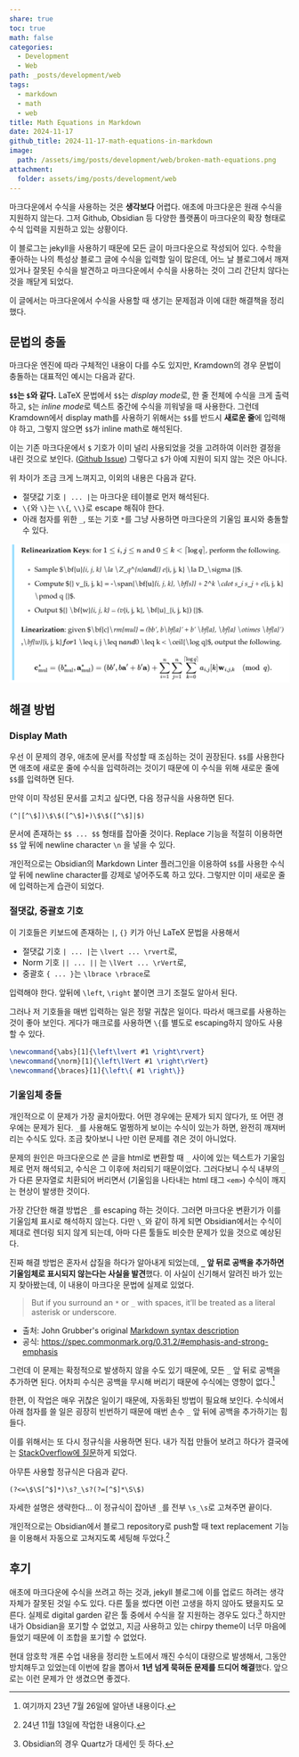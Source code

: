 ```yaml
---
share: true
toc: true
math: false
categories:
  - Development
  - Web
path: _posts/development/web
tags:
  - markdown
  - math
  - web
title: Math Equations in Markdown
date: 2024-11-17
github_title: 2024-11-17-math-equations-in-markdown
image:
  path: /assets/img/posts/development/web/broken-math-equations.png
attachment:
  folder: assets/img/posts/development/web
---
```


마크다운에서 수식을 사용하는 것은 **생각보다** 어렵다. 애초에 마크다운은 원래 수식을 지원하지 않는다. 그저 Github, Obsidian 등 다양한 플랫폼이 마크다운의 확장 형태로 수식 입력을 지원하고 있는 상황이다.

이 블로그는 jekyll을 사용하기 때문에 모든 글이 마크다운으로 작성되어 있다. 수학을 좋아하는 나의 특성상 블로그 글에 수식을 입력할 일이 많은데, 어느 날 블로그에서 깨져있거나 잘못된 수식을 발견하고 마크다운에서 수식을 사용하는 것이 그리 간단치 않다는 것을 깨닫게 되었다.

이 글에서는 마크다운에서 수식을 사용할 때 생기는 문제점과 이에 대한 해결책을 정리했다.

## 문법의 충돌

 마크다운 엔진에 따라 구체적인 내용이 다를 수도 있지만, Kramdown의 경우 문법이 충돌하는 대표적인 예시는 다음과 같다.

**`$$`는 `$`와 같다.** LaTeX 문법에서 `$$`는 *display mode*로, 한 줄 전체에 수식을 크게 출력하고, `$`는 *inline mode*로 텍스트 중간에 수식을 끼워넣을 때 사용한다. 그런데 Kramdown에서 display math를 사용하기 위해서는 `$$`를 반드시 **새로운 줄**에 입력해야 하고, 그렇지 않으면 `$$`가 inline math로 해석된다.

이는 기존 마크다운에서 `$` 기호가 이미 널리 사용되었을 것을 고려하여 이러한 결정을 내린 것으로 보인다. ([Github Issue](https://github.com/gettalong/kramdown/issues/672)) 그렇다고 `$`가 아예 지원이 되지 않는 것은 아니다.

위 차이가 조금 크게 느껴지고, 이외의 내용은 다음과 같다.

- 절댓값 기호 `| ... |`는 마크다운 테이블로 먼저 해석된다.
- `\{`와 `\}`는 `\\{`, `\\}`로 escape 해줘야 한다.
- 아래 첨자를 위한 ` _ `, 또는 기호 `*`를 그냥 사용하면 마크다운의 기울임 표시와 충돌할 수 있다.

![broken-math-equations.png](../../../assets/img/posts/development/web/broken-math-equations.png)

## 해결 방법

### Display Math

우선 이 문제의 경우, 애초에 문서를 작성할 때 조심하는 것이 권장된다. `$$`를 사용한다면 애초에 새로운 줄에 수식을 입력하려는 것이기 때문에 이 수식을 위해 새로운 줄에 `$$`를 입력하면 된다.

만약 이미 작성된 문서를 고치고 싶다면, 다음 정규식을 사용하면 된다.

```
(^|[^\$])\$\$([^\$]+)\$\$([^\$]|$)
```

문서에 존재하는 `$$ ... $$` 형태를 잡아줄 것이다. Replace 기능을 적절히 이용하면 `$$` 앞 뒤에 newline character `\n` 을 넣을 수 있다.

개인적으로는 Obsidian의 Markdown Linter 플러그인을 이용하여 `$$`를 사용한 수식 앞 뒤에 newline character를 강제로 넣어주도록 하고 있다. 그렇지만 이미 새로운 줄에 입력하는게 습관이 되었다.

### 절댓값, 중괄호 기호

이 기호들은 키보드에 존재하는 `|`, `{}` 키가 아닌 LaTeX 문법을 사용해서

- 절댓값 기호 `| ... |`는 `\lvert ... \rvert`로,
- Norm 기호 `|| ... ||` 는 `\lVert ... \rVert`로,
- 중괄호 `{ ... }`는 `\lbrace \rbrace`로

입력해야 한다. 앞뒤에 `\left`, `\right` 붙이면 크기 조절도 알아서 된다.

그러나 저 기호들을 매번 입력하는 일은 정말 귀찮은 일이다. 따라서 매크로를 사용하는 것이 좋아 보인다. 게다가 매크로를 사용하면 `\{`를 별도로 escaping하지 않아도 사용할 수 있다.

```tex
\newcommand{\abs}[1]{\left\lvert #1 \right\rvert}
\newcommand{\norm}[1]{\left\lVert #1 \right\rVert}
\newcommand{\braces}[1]{\left\{ #1 \right\}}
```

### 기울임체 충돌

개인적으로 이 문제가 가장 골치아팠다. 어떤 경우에는 문제가 되지 않다가, 또 어떤 경우에는 문제가 된다. `_`를 사용해도 멀쩡하게 보이는 수식이 있는가 하면, 완전히 깨져버리는 수식도 있다. 조금 찾아보니 나만 이런 문제를 겪은 것이 아니었다.

문제의 원인은 마크다운으로 쓴 글을 html로 변환할 때 `_` 사이에 있는 텍스트가 기울임체로 먼저 해석되고, 수식은 그 이후에 처리되기 때문이었다. 그러다보니 수식 내부의 `_`가 다른 문자열로 치환되어 버리면서 (기울임을 나타내는 html 태그 `<em>`) 수식이 깨지는 현상이 발생한 것이다.

가장 간단한 해결 방법은 `_`를 escaping 하는 것이다. 그러면 마크다운 변환기가 이를 기울임체 표시로 해석하지 않는다. 다만 `\_`와 같이 하게 되면 Obsidian에서는 수식이 제대로 렌더링 되지 않게 되는데, 아마 다른 툴들도 비슷한 문제가 있을 것으로 예상된다.

진짜 해결 방법은 혼자서 삽질을 하다가 알아내게 되었는데, **`_` 앞 뒤로 공백을 추가하면 기울임체로 표시되지 않는다는 사실을 발견**했다. 이 사실이 신기해서 알려진 바가 있는지 찾아봤는데, 이 내용이 마크다운 문법에 실제로 있었다.

> But if you surround an `*` or `_` with spaces, it’ll be treated as a literal asterisk or underscore.

- 출처: John Grubber's original [Markdown syntax description](https://daringfireball.net/projects/markdown/syntax#em)
- 공식: https://spec.commonmark.org/0.31.2/#emphasis-and-strong-emphasis

그런데 이 문제는 확정적으로 발생하지 않을 수도 있기 때문에, 모든 `_` 앞 뒤로 공백을 추가하면 된다. 어차피 수식은 공백을 무시해 버리기 때문에 수식에는 영향이 없다.[^1]

한편, 이 작업은 매우 귀찮은 일이기 때문에, 자동화된 방법이 필요해 보인다. 수식에서 아래 첨자를 쓸 일은 굉장히 빈번하기 때문에 매번 손수 `_` 앞 뒤에 공백을 추가하기는 힘들다.

이를 위해서는 또 다시 정규식을 사용하면 된다. 내가 직접 만들어 보려고 하다가 결국에는 [StackOverflow에 질문](https://stackoverflow.com/questions/79183172/regex-to-add-spaces-around-all-underscores-in-math-equations?noredirect=1#comment139629564_79183172)하게 되었다.

아무튼 사용할 정규식은 다음과 같다.

```
(?<=\$\S[^$]*)\s?_\s?(?=[^$]*\S\$)
```

자세한 설명은 생략한다... 이 정규식이 잡아낸 `_`를 전부 `\s_\s`로 고쳐주면 끝이다.

개인적으로는 Obsidian에서 블로그 repository로 push할 때 text replacement 기능을 이용해서 자동으로 고쳐지도록 세팅해 두었다.[^2]

## 후기

애초에 마크다운에 수식을 쓰려고 하는 것과, jekyll 블로그에 이를 업로드 하려는 생각 자체가 잘못된 것일 수도 있다. 다른 툴을 썼다면 이런 고생을 하지 않아도 됐을지도 모른다. 실제로 digital garden 같은 툴 중에서 수식을 잘 지원하는 경우도 있다.[^3] 하지만 내가 Obsidian을 포기할 수 없었고, 지금 사용하고 있는 chirpy theme이 너무 마음에 들었기 때문에 이 조합을 포기할 수 없었다.

현대 암호학 개론 수업 내용을 정리한 노트에서 깨진 수식이 대량으로 발생해서, 그동안 방치해두고 있었는데 이번에 칼을 뽑아서 **1년 넘게 묵혀둔 문제를 드디어 해결**했다. 앞으로는 이런 문제가 안 생겼으면 좋겠다.

[^1]: 여기까지 23년 7월 26일에 알아낸 내용이다.
[^2]: 24년 11월 13일에 작업한 내용이다.
[^3]: Obsidian의 경우 Quartz가 대세인 듯 하다.
